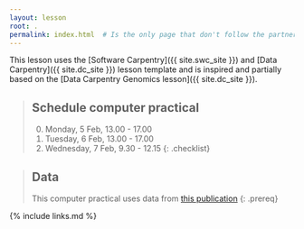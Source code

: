```yaml
---
layout: lesson
root: .
permalink: index.html  # Is the only page that don't follow the partner /:path/index.html
---
```


This lesson uses the
[Software Carpentry]({{ site.swc_site }}) and
[Data Carpentry]({{ site.dc_site }}) lesson template and is inspired
and partially based on the [Data Carpentry Genomics lesson]({{ site.dc_site }}).


> ## Schedule computer practical
>
> 0.  Monday, 5 Feb, 13.00 - 17.00
> 1.  Tuesday, 6 Feb, 13.00 - 17.00
> 2.  Wednesday, 7 Feb, 9.30 - 12.15
{: .checklist}

> ## Data
>
> This computer practical uses data from [this publication](https://bmcinfectdis.biomedcentral.com/articles/10.1186/1471-2334-13-110)
{: .prereq}


{% include links.md %}
